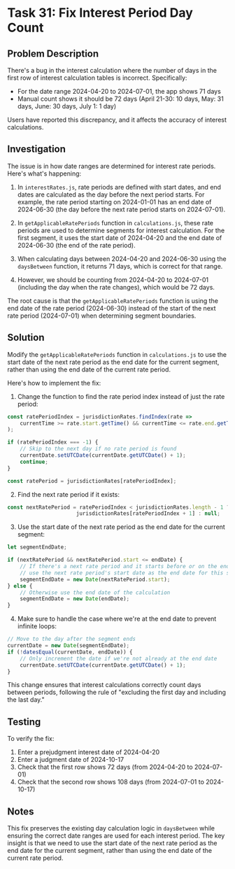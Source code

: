 # Task 31: Fix Interest Period Day Count

## Problem Description

There's a bug in the interest calculation where the number of days in the first row of interest calculation tables is incorrect. Specifically:

- For the date range 2024-04-20 to 2024-07-01, the app shows 71 days
- Manual count shows it should be 72 days (April 21-30: 10 days, May: 31 days, June: 30 days, July 1: 1 day)

Users have reported this discrepancy, and it affects the accuracy of interest calculations.

## Investigation

The issue is in how date ranges are determined for interest rate periods. Here's what's happening:

1. In `interestRates.js`, rate periods are defined with start dates, and end dates are calculated as the day before the next period starts. For example, the rate period starting on 2024-01-01 has an end date of 2024-06-30 (the day before the next rate period starts on 2024-07-01).

2. In `getApplicableRatePeriods` function in `calculations.js`, these rate periods are used to determine segments for interest calculation. For the first segment, it uses the start date of 2024-04-20 and the end date of 2024-06-30 (the end of the rate period).

3. When calculating days between 2024-04-20 and 2024-06-30 using the `daysBetween` function, it returns 71 days, which is correct for that range.

4. However, we should be counting from 2024-04-20 to 2024-07-01 (including the day when the rate changes), which would be 72 days.

The root cause is that the `getApplicableRatePeriods` function is using the end date of the rate period (2024-06-30) instead of the start of the next rate period (2024-07-01) when determining segment boundaries.

## Solution

Modify the `getApplicableRatePeriods` function in `calculations.js` to use the start date of the next rate period as the end date for the current segment, rather than using the end date of the current rate period.

Here's how to implement the fix:

1. Change the function to find the rate period index instead of just the rate period:

```javascript
const ratePeriodIndex = jurisdictionRates.findIndex(rate =>
    currentTime >= rate.start.getTime() && currentTime <= rate.end.getTime()
);

if (ratePeriodIndex === -1) {
    // Skip to the next day if no rate period is found
    currentDate.setUTCDate(currentDate.getUTCDate() + 1);
    continue;
}

const ratePeriod = jurisdictionRates[ratePeriodIndex];
```

2. Find the next rate period if it exists:

```javascript
const nextRatePeriod = ratePeriodIndex < jurisdictionRates.length - 1 ? 
                      jurisdictionRates[ratePeriodIndex + 1] : null;
```

3. Use the start date of the next rate period as the end date for the current segment:

```javascript
let segmentEndDate;

if (nextRatePeriod && nextRatePeriod.start <= endDate) {
    // If there's a next rate period and it starts before or on the end date,
    // use the next rate period's start date as the end date for this segment
    segmentEndDate = new Date(nextRatePeriod.start);
} else {
    // Otherwise use the end date of the calculation
    segmentEndDate = new Date(endDate);
}
```

4. Make sure to handle the case where we're at the end date to prevent infinite loops:

```javascript
// Move to the day after the segment ends
currentDate = new Date(segmentEndDate);
if (!datesEqual(currentDate, endDate)) {
    // Only increment the date if we're not already at the end date
    currentDate.setUTCDate(currentDate.getUTCDate() + 1);
}
```

This change ensures that interest calculations correctly count days between periods, following the rule of "excluding the first day and including the last day."

## Testing

To verify the fix:
1. Enter a prejudgment interest date of 2024-04-20
2. Enter a judgment date of 2024-10-17
3. Check that the first row shows 72 days (from 2024-04-20 to 2024-07-01)
4. Check that the second row shows 108 days (from 2024-07-01 to 2024-10-17)

## Notes

This fix preserves the existing day calculation logic in `daysBetween` while ensuring the correct date ranges are used for each interest period. The key insight is that we need to use the start date of the next rate period as the end date for the current segment, rather than using the end date of the current rate period.
